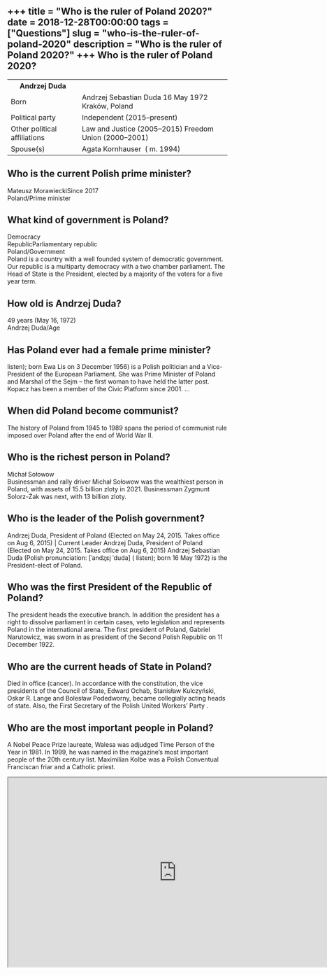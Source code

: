 +++
title = "Who is the ruler of Poland 2020?"
date = 2018-12-28T00:00:00
tags = ["Questions"]
slug = "who-is-the-ruler-of-poland-2020"
description = "Who is the ruler of Poland 2020?"
+++
Who is the ruler of Poland 2020?
--------------------------------

<table><tr><th>Andrzej Duda</th></tr><tr><td>Born</td><td>Andrzej Sebastian Duda 16 May 1972 Kraków, Poland</td></tr><tr><td>Political party</td><td>Independent (2015–present)</td></tr><tr><td>Other political affiliations</td><td>Law and Justice (2005–2015) Freedom Union (2000–2001)</td></tr><tr><td>Spouse(s)</td><td>Agata Kornhauser ​ ( m. 1994)​</td></tr></table>

Who is the current Polish prime minister?
-----------------------------------------

Mateusz MorawieckiSince 2017  
Poland/Prime minister

What kind of government is Poland?
----------------------------------

 Democracy  
RepublicParliamentary republic  
Poland/Government  
Poland is a country with a well founded system of democratic government. Our republic is a multiparty democracy with a two chamber parliament. The Head of State is the President, elected by a majority of the voters for a five year term.

How old is Andrzej Duda?
------------------------

49 years (May 16, 1972)  
Andrzej Duda/Age

Has Poland ever had a female prime minister?
--------------------------------------------

listen); born Ewa Lis on 3 December 1956) is a Polish politician and a Vice-President of the European Parliament. She was Prime Minister of Poland and Marshal of the Sejm – the first woman to have held the latter post. Kopacz has been a member of the Civic Platform since 2001. …

When did Poland become communist?
---------------------------------

The history of Poland from 1945 to 1989 spans the period of communist rule imposed over Poland after the end of World War II.

Who is the richest person in Poland?
------------------------------------

Michał Sołowow  
Businessman and rally driver Michał Sołowow was the wealthiest person in Poland, with assets of 15.5 billion zloty in 2021. Businessman Zygmunt Solorz-Żak was next, with 13 billion zloty.

Who is the leader of the Polish government?
-------------------------------------------

Andrzej Duda, President of Poland (Elected on May 24, 2015. Takes office on Aug 6, 2015) | Current Leader Andrzej Duda, President of Poland (Elected on May 24, 2015. Takes office on Aug 6, 2015) Andrzej Sebastian Duda (Polish pronunciation: \[ˈandʐɛj ˈduda\] ( listen); born 16 May 1972) is the President-elect of Poland.

Who was the first President of the Republic of Poland?
------------------------------------------------------

The president heads the executive branch. In addition the president has a right to dissolve parliament in certain cases, veto legislation and represents Poland in the international arena. The first president of Poland, Gabriel Narutowicz, was sworn in as president of the Second Polish Republic on 11 December 1922.

Who are the current heads of State in Poland?
---------------------------------------------

Died in office (cancer). In accordance with the constitution, the vice presidents of the Council of State, Edward Ochab, Stanisław Kulczyński, Oskar R. Lange and Bolesław Podedworny, became collegially acting heads of state. Also, the First Secretary of the Polish United Workers’ Party .

Who are the most important people in Poland?
--------------------------------------------

A Nobel Peace Prize laureate, Walesa was adjudged Time Person of the Year in 1981. In 1999, he was named in the magazine’s most important people of the 20th century list. Maximilian Kolbe was a Polish Conventual Franciscan friar and a Catholic priest.

<iframe allow="accelerometer; autoplay; clipboard-write; encrypted-media; gyroscope; picture-in-picture" allowfullscreen="" class="__youtube_prefs__  epyt-is-override  no-lazyload" data-no-lazy="1" data-origheight="433" data-origwidth="770" data-skipgform_ajax_framebjll="" height="433" id="_ytid_85370" loading="lazy" src="https://www.youtube.com/embed/lUCjEVRZYEk?enablejsapi=1&autoplay=0&cc_load_policy=0&cc_lang_pref=&iv_load_policy=1&loop=0&modestbranding=0&rel=1&fs=1&playsinline=0&autohide=2&theme=dark&color=red&controls=1&" title="YouTube player" width="770"></iframe>